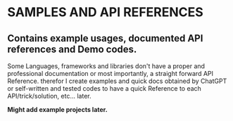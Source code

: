 # SAMPLES AND API REFERENCES

## Contains example usages, documented API references and Demo codes.

Some Languages, frameworks and libraries don't have a proper and professional documentation or most importantly, a straight forward API Reference. therefor I create examples and quick docs obtained by ChatGPT or self-written and tested codes to have a quick Reference to each API/trick/solution, etc... later.

**Might add example projects later.**
